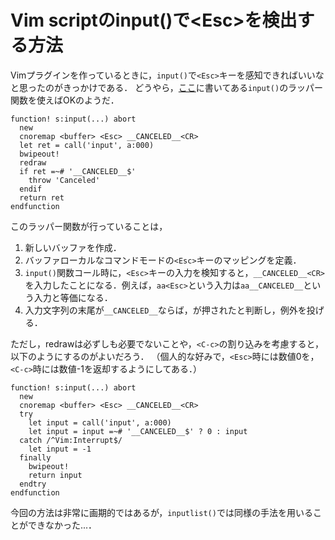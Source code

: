 Vim scriptのinput()で&lt;Esc&gt;を検出する方法
==============================================

Vimプラグインを作っているときに，```input()```で```<Esc>```キーを感知できればいいなと思ったのがきっかけである．
どうやら，[ここ](https://github.com/vim-jp/issues/issues/467)に書いてある```input()```のラッパー関数を使えばOKのようだ．

```vim
function! s:input(...) abort
  new
  cnoremap <buffer> <Esc> __CANCELED__<CR>
  let ret = call('input', a:000)
  bwipeout!
  redraw
  if ret =~# '__CANCELED__$'
    throw 'Canceled'
  endif
  return ret
endfunction
```

このラッパー関数が行っていることは，

1. 新しいバッファを作成．
2. バッファローカルなコマンドモードの```<Esc>```キーのマッピングを定義．
3. ```input()```関数コール時に，```<Esc>```キーの入力を検知すると，```__CANCELED__<CR>```を入力したことになる．例えば，```aa<Esc>```という入力は```aa__CANCELED__```という入力と等価になる．
4. 入力文字列の末尾が```__CANCELED__```ならば，<Esc>が押されたと判断し，例外を投げる．


ただし，redrawは必ずしも必要でないことや，```<C-c>```の割り込みを考慮すると，以下のようにするのがよいだろう．
（個人的な好みで，```<Esc>```時には数値0を，```<C-c>```時には数値-1を返却するようにしてある．）

```vim
function! s:input(...) abort
  new
  cnoremap <buffer> <Esc> __CANCELED__<CR>
  try
    let input = call('input', a:000)
    let input = input =~# '__CANCELED__$' ? 0 : input
  catch /^Vim:Interrupt$/
    let input = -1
  finally
    bwipeout!
    return input
  endtry
endfunction
```

今回の方法は非常に画期的ではあるが，```inputlist()```では同様の手法を用いることができなかった...．
